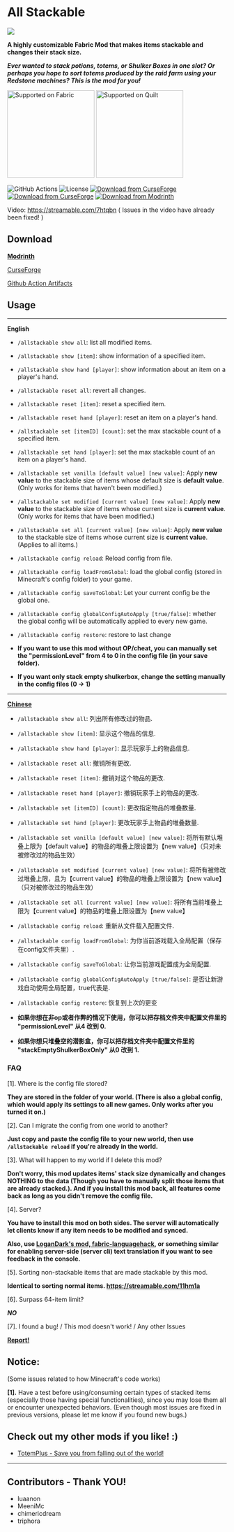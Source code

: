 # All Stackable

![](https://i.imgur.com/31Q4pb2.png "")

**A highly customizable Fabric Mod that makes items stackable and changes their stack size.**

***Ever wanted to stack potions, totems, or Shulker Boxes in one slot? Or perhaps you hope to sort totems produced by the raid farm using your Redstone machines? This is the mod for you!***

<!--- markdown syntax
[![Supported on Fabric](https://cdn.discordapp.com/attachments/705864145169416313/969720133998239794/fabric_supported.png)](https://fabricmc.net/)
[![Supported on Quilt](https://cdn.discordapp.com/attachments/705864145169416313/969716884482183208/quilt_supported.png)](https://quiltmc.org/)
-->

<a href="https://fabricmc.net/"><img
    src="https://cdn.discordapp.com/attachments/705864145169416313/969720133998239794/fabric_supported.png"
    alt="Supported on Fabric"
    width="200"></a>
<a href="https://quiltmc.org/"><img
    src="https://cdn.discordapp.com/attachments/705864145169416313/969716884482183208/quilt_supported.png"
    alt="Supported on Quilt"
    width="200"></a>


![GitHub Actions](https://img.shields.io/github/actions/workflow/status/KrisCris/AllStackable/gradle.yml)
![License](https://img.shields.io/github/license/KrisCris/AllStackable)
[![Download from CurseForge](http://cf.way2muchnoise.eu/versions/404312.svg)](https://www.curseforge.com/minecraft/mc-mods/all-stackable/files)
[![Download from CurseForge](https://cf.way2muchnoise.eu/full_404312_downloads.svg)](https://www.curseforge.com/minecraft/mc-mods/all-stackable/files)
[![Download from Modrinth](https://img.shields.io/modrinth/dt/mwMd6V4r?logo=modrinth&label=&style=flat&color=242629&labelColor=00AF5C&logoColor=black)](https://modrinth.com/mod/mwMd6V4r)

Video: https://streamable.com/7htqbn ( Issues in the video have already been fixed! )

## Download

**[Modrinth](https://modrinth.com/mods?s=updated)**

[CurseForge](https://www.curseforge.com/minecraft/mc-mods/all-stackable)

[Github Action Artifacts](https://github.com/KrisCris/AllStackable/actions)


## Usage

---

**English**

- `/allstackable show all`: list all modified items.
- `/allstackable show [item]`: show information of a specified item.
- `/allstackable show hand [player]`: show information about an item on a player's hand.
- `/allstackable reset all`: revert all changes.
- `/allstackable reset [item]`: reset a specified item.
- `/allstackable reset hand [player]`: reset an item on a player's hand.
- `/allstackable set [itemID] [count]`: set the max stackable count of a specified item.
- `/allstackable set hand [player]`: set the max stackable count of an item on a player's hand.
- `/allstackable set vanilla [default value] [new value]`: Apply **new value** to the stackable size of items whose default size is **default value**. (Only works for items that haven't been modified.)
- `/allstackable set modified [current value] [new value]`: Apply **new value** to the stackable size of items whose current size is **current value**. (Only works for items that have been modified.)
- `/allstackable set all [current value] [new value]`: Apply **new value** to the stackable size of items whose current size is **current value**. (Applies to all items.)
- `/allstackable config reload`: Reload config from file.
- `/allstackable config loadFromGlobal`: load the global config (stored in Minecraft's config folder) to your game.
- `/allstackable config saveToGlobal`: Let your current config be the global one.
- `/allstackable config globalConfigAutoApply [true/false]`: whether the global config will be automatically applied to every new game.
- `/allstackable config restore`: restore to last change

- **If you want to use this mod without OP/cheat, you can manually set the "permissionLevel" from 4 to 0 in the config file (in your save folder).**
- **If you want only stack empty shulkerbox, change the setting manually in the config files (0 -> 1)**

---

[**Chinese**](https://www.mcbbs.net/forum.php?mod=viewthread&tid=1112866)

- `/allstackable show all`: 列出所有修改过的物品.
- `/allstackable show [item]`: 显示这个物品的信息.
- `/allstackable show hand [player]`: 显示玩家手上的物品信息.
- `/allstackable reset all`: 撤销所有更改.
- `/allstackable reset [item]`: 撤销对这个物品的更改.
- `/allstackable reset hand [player]`: 撤销玩家手上的物品的更改.
- `/allstackable set [itemID] [count]`: 更改指定物品的堆叠数量.
- `/allstackable set hand [player]`: 更改玩家手上物品的堆叠数量.
- `/allstackable set vanilla [default value] [new value]`: 将所有默认堆叠上限为【default value】的物品的堆叠上限设置为【new value】（只对未被修改过的物品生效）
- `/allstackable set modified [current value] [new value]`: 将所有被修改过堆叠上限，且为【current value】的物品的堆叠上限设置为【new value】（只对被修改过的物品生效）
- `/allstackable set all [current value] [new value]`: 将所有当前堆叠上限为【current value】的物品的堆叠上限设置为【new value】
- `/allstackable config reload`: 重新从文件载入配置文件.
- `/allstackable config loadFromGlobal`: 为你当前游戏载入全局配置（保存在config文件夹里）.
- `/allstackable config saveToGlobal`: 让你当前游戏配置成为全局配置.
- `/allstackable config globalConfigAutoApply [true/false]`: 是否让新游戏自动使用全局配置，true代表是.
- `/allstackable config restore`: 恢复到上次的更变

- **如果你想在非op或者作弊的情况下使用，你可以把存档文件夹中配置文件里的 "permissionLevel" 从4 改到 0.**
- **如果你想只堆叠空的潜影盒，你可以把存档文件夹中配置文件里的 "stackEmptyShulkerBoxOnly" 从0 改到 1.**

### FAQ

[1]. Where is the config file stored?

**They are stored in the folder of your world. (There is also a global config, which would apply its settings to all new games. Only works after you turned it on.)**

[2]. Can I migrate the config from one world to another?

**Just copy and paste the config file to your new world, then use `/allstackable reload` if you're already in the world.**

[3]. What will happen to my world if I delete this mod?

**Don't worry, this mod updates items' stack size dynamically and changes NOTHING to the data (Though you have to manually split those items that are already stacked.). And if you install this mod back, all features come back as long as you didn't remove the config file.**

[4]. Server?

**You have to install this mod on both sides. The server will automatically let clients know if any item needs to be modified and synced.**

**Also, use [LoganDark's mod, fabric-languagehack](https://github.com/LoganDark/fabric-languagehack/releases), or something similar for enabling server-side (server cli) text translation if you want to see feedback in the console.**

[5]. Sorting non-stackable items that are made stackable by this mod.

**Identical to sorting normal items. https://streamable.com/11hm1a**

[6]. Surpass 64-item limit?

***NO***

[7]. I found a bug! / This mod doesn't work! / Any other Issues

**[Report!](https://github.com/KrisCris/AllStackable/issues/)**

## Notice:

(Some issues related to how Minecraft's code works)

**[1].** Have a test before using/consuming certain types of stacked items (especially those having special functionalities), since you may lose them all or encounter unexpected behaviors. (Even though most issues are fixed in previous versions, please let me know if you found new bugs.)

## Check out my other mods if you like! :)

 - [TotemPlus - Save you from falling out of the world!](https://www.curseforge.com/minecraft/mc-mods/totem-plus)

---


## Contributors - Thank YOU!

- luaanon
- MeeniMc
- chimericdream
- triphora
